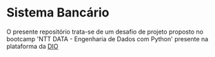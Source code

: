 # Sistema Bancário
O presente repositório trata-se de um desafio de projeto proposto no bootcamp 'NTT DATA - Engenharia de Dados com Python' presente na plataforma da [DIO](https://www.dio.me)